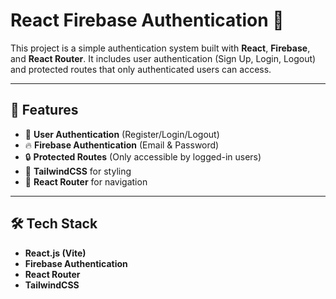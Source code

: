 # React Firebase Authentication 🔐

This project is a simple authentication system built with **React**, **Firebase**, and **React Router**. It includes user authentication (Sign Up, Login, Logout) and protected routes that only authenticated users can access.

---

## 🚀 Features
- 🔑 **User Authentication** (Register/Login/Logout)
- 🔥 **Firebase Authentication** (Email & Password)
- 🔒 **Protected Routes** (Only accessible by logged-in users)
- 🎨 **TailwindCSS** for styling
- 🚀 **React Router** for navigation

---

## 🛠 Tech Stack
- **React.js (Vite)**
- **Firebase Authentication**
- **React Router**
- **TailwindCSS**
